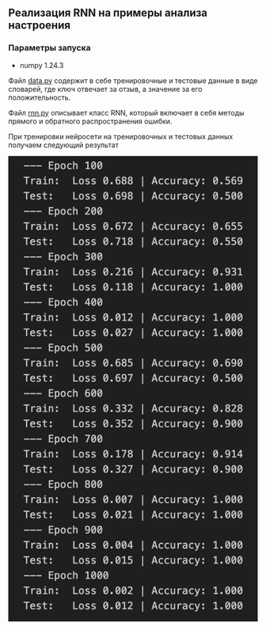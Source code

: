 ## Реализация RNN на примеры анализа настроения

### Параметры запуска 
- numpy 1.24.3

Файл [data.py](data.py) содержит в себе тренировочные и тестовые данные в виде словарей, где ключ отвечает за отзыв, а значение за его положительность.

Файл [rnn.py](rnn.py) описывает класс RNN, который включает в себя методы прямого и обратного распространения ошибки. 

При тренировки нейросети на тренировочных и тестовых данных получаем следующий результат

![data][res]

[res]: out.png 